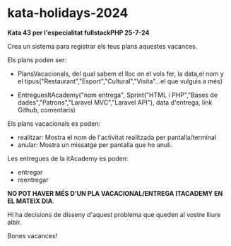 # kata-holidays-2024
**Kata 43 per l'especialitat fullstackPHP 25-7-24**

Crea un sistema para registrar els teus plans aquestes vacances.

Els plans poden ser:

- PlansVacacionals, del qual sabem el lloc on el vols fer, la data,el nom y el tipus("Restaurant","Esport","Cultural","Visita"...el que vulguis a més)

- EntreguesItAcademy("nom entrega", Sprint("HTML i PHP","Bases de dades","Patrons","Laravel MVC","Laravel API"), data d'entrega, link Github, comentaris)

Els plans vacacionals es poden: 
- realitzar: Mostra el nom de l'activitat realitzada per pantalla/terminal 
- anular: Mostra un missatge per pantalla que ho anuli.

Les entregues de la itAcademy es poden:
-  entregar 
-  reentregar

**NO POT HAVER MÉS D'UN PLA VACACIONAL/ENTREGA ITACADEMY EN EL MATEIX DIA**. 

Hi ha decisions de disseny d'aquest problema que queden al vostre lliure albir.

Bones vacances!
